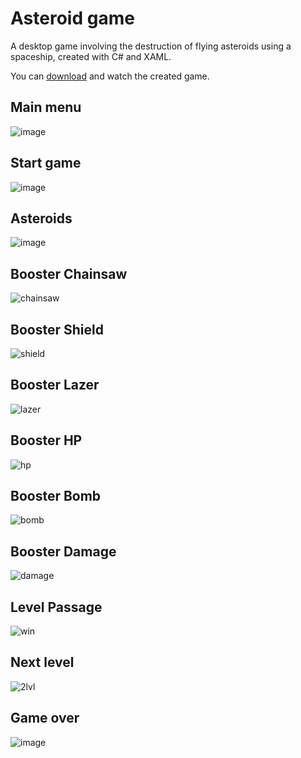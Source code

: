 # Asteroid game
<p>A desktop game involving the destruction of flying asteroids using a spaceship, created with C# and XAML.</p>

You can <a href="https://github.com/igor-muram/Space/raw/main/Space/Publish.zip" target="_blank">download</a> and watch the created game.

## Main menu

![image](https://user-images.githubusercontent.com/54866075/126881369-3ac0bc92-66b2-4026-bd3f-3a9795447395.png)

## Start game

![image](https://user-images.githubusercontent.com/54866075/126881383-73353c4e-7319-4d5c-b9e5-2a93cf98d1c3.png)

## Asteroids

![image](https://user-images.githubusercontent.com/54866075/126881408-4630edc3-c5aa-47da-b651-23903486cdca.png)

## Booster Chainsaw

![chainsaw](https://user-images.githubusercontent.com/54866075/127874843-b8717552-3954-4341-b152-ce5db4e040d4.png)

## Booster Shield

![shield](https://user-images.githubusercontent.com/54866075/127874914-8c31c16c-6e71-480a-bb97-f134a5f42700.png)

## Booster Lazer

![lazer](https://user-images.githubusercontent.com/54866075/127874943-c899fc51-21da-4f21-8454-ff718dfd1d74.png)

## Booster HP

![hp](https://user-images.githubusercontent.com/54866075/127874967-94edf3ec-2cf4-4749-bc94-04148de6e631.png)

## Booster Bomb

![bomb](https://user-images.githubusercontent.com/54866075/127875609-93b14d60-f8b8-4d76-b2e7-dd753e03162b.png)

## Booster Damage

![damage](https://user-images.githubusercontent.com/54866075/127875053-2b1f4adc-4cc1-4481-90fc-7db8812a067f.png)

## Level Passage

![win](https://user-images.githubusercontent.com/54866075/127875333-67dfb1f4-9d87-4182-8be5-ef13dfad59d1.png)

## Next level

![2lvl](https://user-images.githubusercontent.com/54866075/127875361-60455051-e8dd-48d8-bf38-955b511882a8.png)

## Game over

![image](https://user-images.githubusercontent.com/54866075/126881393-2323be54-2a89-424b-98ab-f7b21b2e180a.png)
